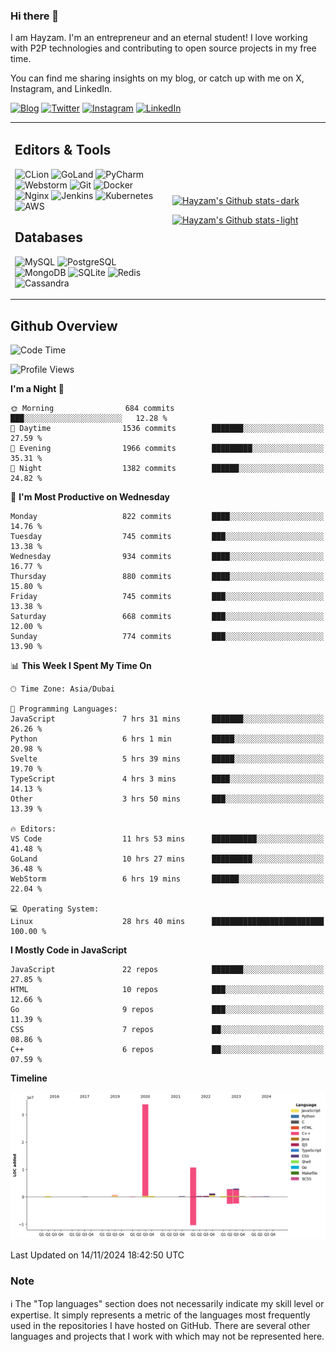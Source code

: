 ### Hi there 👋

I am Hayzam. I'm an entrepreneur and an eternal student! I love working with P2P technologies and contributing to open source projects in my free time.

You can find me sharing insights on my blog, or catch up with me on X, Instagram, and LinkedIn.

[![Blog](https://img.shields.io/badge/Blog-%2312100E.svg?&style=for-the-badge&logo=medium&logoColor=white)](https://hayzam.com)
[![Twitter](https://img.shields.io/badge/Twitter-%231DA1F2.svg?&style=for-the-badge&logo=X&logoColor=white)](https://twitter.com/hayzam_js)
[![Instagram](https://img.shields.io/badge/Instagram-%23E4405F.svg?&style=for-the-badge&logo=instagram&logoColor=white)](https://instagram.com/hayzam.ts)
[![LinkedIn](https://img.shields.io/badge/LinkedIn-%230077B5.svg?&style=for-the-badge&logo=linkedin&logoColor=white)](https://www.linkedin.com/in/hayzam-s-2b9b95139/)

<table width="100%">
<tr>
<td width="50%">

## Editors & Tools

![CLion](https://img.shields.io/badge/-CLion-000000?style=flat&logo=CLion)
![GoLand](https://img.shields.io/badge/-GoLand-000000?style=flat&logo=Goland)
![PyCharm](https://img.shields.io/badge/-PyCharm-000000?style=flat&logo=PyCharm)
![Webstorm](https://img.shields.io/badge/-WebStorm-000000?style=flat&logo=WebStorm)
![Git](https://img.shields.io/badge/-Git-000000?style=flat&logo=git)
![Docker](https://img.shields.io/badge/-Docker-000000?style=flat&logo=docker)
![Nginx](https://img.shields.io/badge/-Nginx-000000?style=flat&logo=nginx)
![Jenkins](https://img.shields.io/badge/-Jenkins-000000?style=flat&logo=jenkins)
![Kubernetes](https://img.shields.io/badge/-Kubernetes-000000?style=flat&logo=kubernetes)
![AWS](https://img.shields.io/badge/-AWS-000000?style=flat&logo=amazon-aws)

## Databases

![MySQL](https://img.shields.io/badge/-MySQL-000000?style=flat&logo=mysql)
![PostgreSQL](https://img.shields.io/badge/-PostgreSQL-000000?style=flat&logo=postgresql)
![MongoDB](https://img.shields.io/badge/-MongoDB-000000?style=flat&logo=mongodb)
![SQLite](https://img.shields.io/badge/-SQLite-000000?style=flat&logo=sqlite)
![Redis](https://img.shields.io/badge/-Redis-000000?style=flat&logo=redis)
![Cassandra](https://img.shields.io/badge/-Cassandra-000000?style=flat&logo=apache-cassandra)
</div>

<td width="50%">
 
[![Hayzam's Github stats-dark](https://github-readme-stats.vercel.app/api?username=hayzamjs&show_icons=true&theme=dark#gh-dark-mode-only)](https://github.com/anuraghazra/github-readme-stats#gh-dark-mode-only)
 
[![Hayzam's Github stats-light](https://github-readme-stats.vercel.app/api?username=hayzamjs&show_icons=true&theme=default#gh-light-mode-only)](https://github.com/anuraghazra/github-readme-stats#gh-light-mode-only)

</td>
</tr>
</table>
 
## Github Overview


<!--START_SECTION:waka-->
![Code Time](http://img.shields.io/badge/Code%20Time-1%2C373%20hrs%202%20mins-blue)

![Profile Views](http://img.shields.io/badge/Profile%20Views-2-blue)

**I'm a Night 🦉** 

```text
🌞 Morning                684 commits         ███░░░░░░░░░░░░░░░░░░░░░░   12.28 % 
🌆 Daytime                1536 commits        ███████░░░░░░░░░░░░░░░░░░   27.59 % 
🌃 Evening                1966 commits        █████████░░░░░░░░░░░░░░░░   35.31 % 
🌙 Night                  1382 commits        ██████░░░░░░░░░░░░░░░░░░░   24.82 % 
```
📅 **I'm Most Productive on Wednesday** 

```text
Monday                   822 commits         ████░░░░░░░░░░░░░░░░░░░░░   14.76 % 
Tuesday                  745 commits         ███░░░░░░░░░░░░░░░░░░░░░░   13.38 % 
Wednesday                934 commits         ████░░░░░░░░░░░░░░░░░░░░░   16.77 % 
Thursday                 880 commits         ████░░░░░░░░░░░░░░░░░░░░░   15.80 % 
Friday                   745 commits         ███░░░░░░░░░░░░░░░░░░░░░░   13.38 % 
Saturday                 668 commits         ███░░░░░░░░░░░░░░░░░░░░░░   12.00 % 
Sunday                   774 commits         ███░░░░░░░░░░░░░░░░░░░░░░   13.90 % 
```


📊 **This Week I Spent My Time On** 

```text
🕑︎ Time Zone: Asia/Dubai

💬 Programming Languages: 
JavaScript               7 hrs 31 mins       ███████░░░░░░░░░░░░░░░░░░   26.26 % 
Python                   6 hrs 1 min         █████░░░░░░░░░░░░░░░░░░░░   20.98 % 
Svelte                   5 hrs 39 mins       █████░░░░░░░░░░░░░░░░░░░░   19.70 % 
TypeScript               4 hrs 3 mins        ████░░░░░░░░░░░░░░░░░░░░░   14.13 % 
Other                    3 hrs 50 mins       ███░░░░░░░░░░░░░░░░░░░░░░   13.39 % 

🔥 Editors: 
VS Code                  11 hrs 53 mins      ██████████░░░░░░░░░░░░░░░   41.48 % 
GoLand                   10 hrs 27 mins      █████████░░░░░░░░░░░░░░░░   36.48 % 
WebStorm                 6 hrs 19 mins       ██████░░░░░░░░░░░░░░░░░░░   22.04 % 

💻 Operating System: 
Linux                    28 hrs 40 mins      █████████████████████████   100.00 % 
```

**I Mostly Code in JavaScript** 

```text
JavaScript               22 repos            ███████░░░░░░░░░░░░░░░░░░   27.85 % 
HTML                     10 repos            ███░░░░░░░░░░░░░░░░░░░░░░   12.66 % 
Go                       9 repos             ███░░░░░░░░░░░░░░░░░░░░░░   11.39 % 
CSS                      7 repos             ██░░░░░░░░░░░░░░░░░░░░░░░   08.86 % 
C++                      6 repos             ██░░░░░░░░░░░░░░░░░░░░░░░   07.59 % 
```



**Timeline**

![Lines of Code chart](https://raw.githubusercontent.com/hayzamjs/hayzamjs/main/assets/bar_graph.png)


 Last Updated on 14/11/2024 18:42:50 UTC
<!--END_SECTION:waka-->


### Note 

:information_source: The "Top languages" section does not necessarily indicate my skill level or expertise. It simply represents a metric of the languages most frequently used in the repositories I have hosted on GitHub. There are several other languages and projects that I work with which may not be represented here. 

